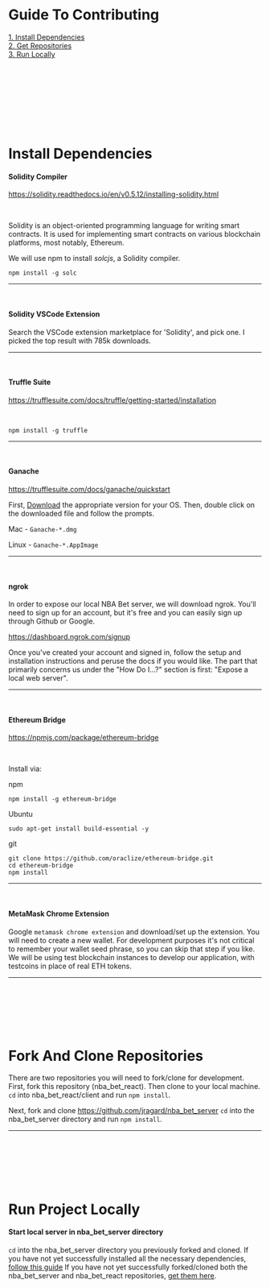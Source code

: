 # Guide To Contributing

[1. Install Dependencies](#<-install-dependencies>)<br>
[2. Get Repositories](#<-fork-and-clone-repositories>)<br>
[3. Run Locally](#<-run-project-locally>)

<br>
<br>
<br>
<br>
<br>
<br>
<br>

# Install Dependencies


#### Solidity Compiler

https://solidity.readthedocs.io/en/v0.5.12/installing-solidity.html

<br>

Solidity is an object-oriented programming language for writing smart contracts. It is used for implementing smart contracts on various blockchain platforms, most notably, Ethereum.

We will use npm to install *solcjs*, a Solidity compiler.

```
npm install -g solc
```
-----

<br>

#### Solidity VSCode Extension


Search the VSCode extension marketplace for 'Solidity', and pick one.  I picked the top result with 785k downloads.

-----

<br>

#### Truffle Suite

https://trufflesuite.com/docs/truffle/getting-started/installation

<br>

```
npm install -g truffle
```
-----

<br>

#### Ganache

https://trufflesuite.com/docs/ganache/quickstart

First, [Download](https://github.com/trufflesuite/ganache/releases/tag/v2.2.1-alpha.0) the appropriate version for your OS. Then, double click on the downloaded file and follow the prompts.

Mac - `Ganache-*.dmg`

Linux - `Ganache-*.AppImage`

-----

<br>

#### ngrok

In order to expose our local NBA Bet server, we will download ngrok.  You'll need to sign up for an account, but it's free and you can easily sign up through Github or Google.

https://dashboard.ngrok.com/signup

Once you've created your account and signed in, follow the setup and installation instructions and peruse the docs if you would like.  The part that primarily concerns us under the "How Do I...?" section is first: "Expose a local web server".

-----

<br>

#### Ethereum Bridge

https://npmjs.com/package/ethereum-bridge

<br>

Install via:

npm

```
npm install -g ethereum-bridge
```

Ubuntu

```
sudo apt-get install build-essential -y
```

git

```
git clone https://github.com/oraclize/ethereum-bridge.git
cd ethereum-bridge
npm install
```
-----

<br>

#### MetaMask Chrome Extension

Google `metamask chrome extension` and download/set up the extension.  You will need to create a new wallet.  For development purposes it's not critical to remember your wallet seed phrase, so you can skip that step if you like. We will be using test blockchain instances to develop our application, with testcoins in place of real ETH tokens.

-----

<br>
<br>
<br>
<br>
<br>

# Fork And Clone Repositories

There are two repositories you will need to fork/clone for development.  First, fork this repository (nba_bet_react).  Then clone to your local machine.  `cd` into nba_bet_react/client and run `npm install`.

Next, fork and clone https://github.com/jragard/nba_bet_server
`cd` into the nba_bet_server directory and run `npm install`.

-----

<br>
<br>
<br>
<br>
<br>

# Run Project Locally

#### Start local server in nba_bet_server directory

`cd` into the nba_bet_server directory you previously forked and cloned.  If you have not yet successfully installed all the necessary dependencies, [follow this guide](#<-install-dependencies>) If you have not yet successfully forked/cloned both the nba_bet_server and nba_bet_react repositories, [get them here](#<-fork-and-clone-repositories>).




